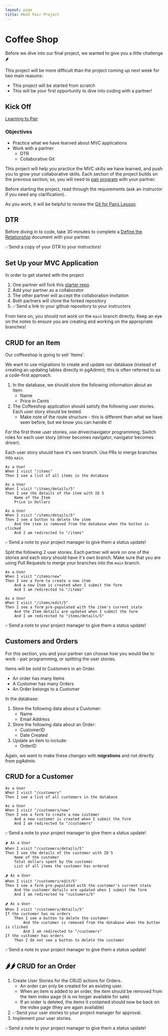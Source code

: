 ```yaml
---
layout: page
title: Mod3 Pair Project
---
```


# Coffee Shop

Before we dive into our final project, we wanted to give you a little challenge 🌶️

This project will be more difficult than the project coming up next week for two main reasons:
* This project will be started from scratch
* This will be your first opportunity to dive into coding with a partner!

## Kick Off

[Learning to Pair](https://docs.google.com/presentation/d/1iSdA31sgik4ejeB95R4t2kvmh1p0rANC7VAfjc2Wgmo/edit#slide=id.gc6f90357f_0_0)

### Objectives
* Practice what we have learned about MVC applications
* Work with a partner
    * DTR
    * Collaborative Git

This project will help you practice the MVC skills we have learned, and push you to grow your collaborative skills. Each section of the project builds on the previous section; so, you will need to [pair program](https://www.geeksforgeeks.org/pair-programming/) with your partner.

Before starting the project, read through the requirements (ask an instructor if you need any clarification).  

As you work, it will be helpful to review the [Git for Pairs Lesson](/module2/lessons/Week2/GitForPairs).

## DTR
Before diving in to code, take 30 minutes to complete a [Define the Relationship](https://docs.google.com/document/d/1XZ48E9wjBKLHuSO_9mnJ5hYkfLfirfiycThwWgntHjY/edit) document with your partner.

✅Send a copy of your DTR to your instructors!

## Set Up your MVC Application

In order to get started with the project

1. One partner will fork this [starter repo](https://github.com/turingschool-examples/Launch_CoffeeShop)
2. Add your partner as a collaborator
3. The other partner will accept the collaboration invitation
4. Both partners will clone the forked repository
5. ✅Send a link to your github repository to your instructors

From here on, you should not work on the `main` branch directly. Keep an eye on the notes to ensure you are creating and working on the appropriate branches!

## CRUD for an Item

Our coffeeshop is going to sell 'Items'.  

We want to use migrations to create and update our database (instead of creating an updating tables directly in pgAdmin); this is often referred to as a code-first approach. 

1. In the database, we should store the following information about an Item:
    * Name
    * Price in Cents
2. The Coffeeshop application should satisfy the following user stories. Each user story should be tested.
    * Make note of the route structure - this is different than what we have seen before, but we know you can handle it!

For the first three user stories, use driver/navigator programming;  Switch roles for each user story (driver becomes navigator, navigator becomes driver).

Each user story should have it's own branch.  Use PRs to merge branches into `main`.

```
As a User
When I visit "/items"
Then I see a list of all items in the database
```

```
As a User
When I visit "/items/details/5"
Then I see the details of the item with ID 5
    Name of the Item
    Price in Dollars
```

```
As a User
When I visit "/items/details/5"
Then I see a button to delete the item
    And the item is removed from the database when the button is clicked
    And I am redirected to "/items"
```

✅Send a note to your project manager to give them a status update!

Split the following 2 user stories.  Each partner will work on one of the stories and each story should have it's own branch.  Make sure that you are using Pull Requests to merge your branches into the `main` branch.

```
As a User
When I visit "/items/new"
Then I see a form to create a new item
    And a new Item is created when I submit the form
    And I am redirected to "/items" 
```

```
As a User
When I visit "/items/edit/5"
Then I see a form pre-populated with the item's current state
    And the Item details are updated when I submit the form
    And I am redirected to "items/details/5"
```

✅Send a note to your project manager to give them a status update!

## Customers and Orders

For this section, you and your partner can choose how you would like to work - pair programming, or splitting the user stories.

Items will be sold to Customers in an Order.
* An order has many Items
* A Customer has many Orders
* An Order belongs to a Customer

In the database:  
1. Store the following data about a Customer:
    * Name
    * Email Address
2. Store the following data about an Order:
    * CustomerID
    * Date Created
3. Update an item to include:
    * OrderID

Again, we want to make these changes with **migrations** and not directly from pgAdmin.

##  CRUD for a Customer

```
As a User
When I visit "/customers"
Then I see a list of all customers in the database
```

```
As a User
When I visit "/customers/new"
Then I see a form to create a new customer
    And a new customer is created when I submit the form
    And I am redirected to "/customers" 
```

✅Send a note to your project manager to give them a status update!

```
🌶️ As a User
When I visit "/customers/details/5"
Then I see the details of the customer with ID 5
    Name of the customer
    Total dollars spent by the customer
    List of all items the customer has ordered
```

```
🌶️ As a User
When I visit "/customers/edit/5"
Then I see a form pre-populated with the customer's current state
    And the customer details are updated when I submit the form
    And I am redirected to "customers/5"
```

```
🌶️ As a User
When I visit "/customers/details/5"
If the customer has no orders
    Then I see a button to delete the customer
        And the customer is removed from the database when the button is clicked
        And I am redirected to "/customers"
If the customer has orders
    Then I do not see a button to delete the customer
```

✅Send a note to your project manager to give them a status update!

## 🌶️🌶️ CRUD for an Order

1. Create User Stories for the CRUD actions for Orders.
    * An order can only be created for an existing user.
    * When an item is added to an order, the item should be removed from the item index page (it is no longer available for sale)
    * If an order is deleted, the items it contained should now be back on the index page (they are again available)
2. ✅Send your user stories to your project manager for approval.
3. Implement your user stories.

✅Send a note to your project manager to give them a status update!
